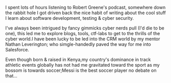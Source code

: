 I spent lots of hours listening to Robert Greene's podcast, somewhere down the rabbit hole I got driven back the nice habit of writing about the cool stuff I learn about software development, testing & cyber security.

I've always been intrigued by fancy gimmicks cyber nerds pull (I'd die to be one), this led me to explore blogs, tools, ctf-labs to get to the thrills of the cyber world.I have been lucky to be led into the CRM world by my mentor Nathan Leverington; who simgle-handedly paved the way for me into Salesforce. 

Even though born & raised in Kenya,my country's dominance in track athletic events globally has not had me gravitated toward the sport as my bossom is towards soccer;Messi is the best soccer player no debate on that...
